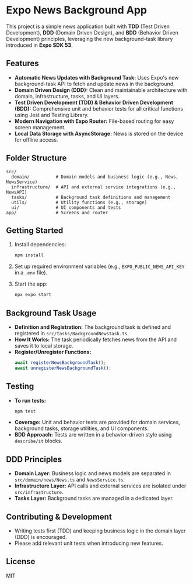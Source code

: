 # Expo News Background App

This project is a simple news application built with **TDD** (Test Driven Development), **DDD** (Domain Driven Design), and **BDD** (Behavior Driven Development) principles, leveraging the new background-task library introduced in **Expo SDK 53**.

## Features

- **Automatic News Updates with Background Task:** Uses Expo's new background-task API to fetch and update news in the background.
- **Domain Driven Design (DDD):** Clean and maintainable architecture with domain, infrastructure, tasks, and UI layers.
- **Test Driven Development (TDD) & Behavior Driven Development (BDD):** Comprehensive unit and behavior tests for all critical functions using Jest and Testing Library.
- **Modern Navigation with Expo Router:** File-based routing for easy screen management.
- **Local Data Storage with AsyncStorage:** News is stored on the device for offline access.

## Folder Structure

```
src/
  domain/          # Domain models and business logic (e.g., News, NewsService)
  infrastructure/  # API and external service integrations (e.g., NewsAPI)
  tasks/           # Background task definitions and management
  utils/           # Utility functions (e.g., storage)
  ui/              # UI components and tests
app/               # Screens and router
```

## Getting Started

1. Install dependencies:
   ```bash
   npm install
   ```

2. Set up required environment variables (e.g., `EXPO_PUBLIC_NEWS_API_KEY` in a `.env` file).

3. Start the app:
   ```bash
   npx expo start
   ```

## Background Task Usage

- **Definition and Registration:** The background task is defined and registered in `src/tasks/BackgroundNewsTask.ts`.
- **How It Works:** The task periodically fetches news from the API and saves it to local storage.
- **Register/Unregister Functions:**
  ```ts
  await registerNewsBackgroundTask();
  await unregisterNewsBackgroundTask();
  ```

## Testing

- **To run tests:**
  ```bash
  npm test
  ```
- **Coverage:** Unit and behavior tests are provided for domain services, background tasks, storage utilities, and UI components.
- **BDD Approach:** Tests are written in a behavior-driven style using `describe/it` blocks.

## DDD Principles

- **Domain Layer:** Business logic and news models are separated in `src/domain/news/News.ts` and `NewsService.ts`.
- **Infrastructure Layer:** API calls and external services are isolated under `src/infrastructure`.
- **Tasks Layer:** Background tasks are managed in a dedicated layer.

## Contributing & Development

- Writing tests first (TDD) and keeping business logic in the domain layer (DDD) is encouraged.
- Please add relevant unit tests when introducing new features.

## License

MIT

